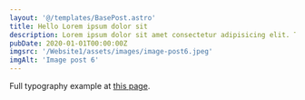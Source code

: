 ```yaml
---
layout: '@/templates/BasePost.astro'
title: Hello Lorem ipsum dolor sit
description: Lorem ipsum dolor sit amet consectetur adipisicing elit. Tenetur vero esse non molestias eos excepturi.
pubDate: 2020-01-01T00:00:00Z
imgsrc: '/Website1/assets/images/image-post6.jpeg'
imgAlt: 'Image post 6'
---
```


Full typography example at [this page](./sixth-post).
